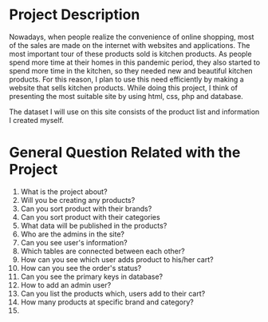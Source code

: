 # Project Description

Nowadays, when people realize the convenience of online shopping, most of the sales are made on the internet with websites and applications. The most important tour of these products sold is kitchen products. As people spend more time at their homes in this pandemic period, they also started to spend more time in the kitchen, so they needed new and beautiful kitchen products. For this reason, I plan to use this need efficiently by making a website that sells kitchen products. While doing this project, I think of presenting the most suitable site by using html, css, php and database.

The dataset I will use on this site consists of the product list and information I created myself.


# General Question Related with the Project

1) What is the project about?
2) Will you be creating any products? 
3) Can you sort product with their brands?
4) Can you sort product with their categories
5) What data will be published in the products?
6) Who are the admins in the site?
7) Can you see user's information?
8) Which tables are connected between each other?
9) How can you see which user adds product to his/her cart?
10) How can you see the order's status?
11) Can you see the primary keys in database?
12) How to add an admin user?
13) Can you list the products which, users add to their cart?
14) How many products at specific brand and category?
15) 
